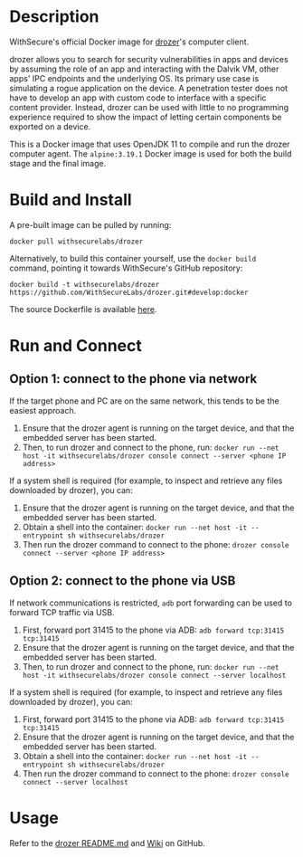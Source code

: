 # Description

WithSecure's official Docker image for [drozer](https://labs.withsecure.com/tools/drozer)'s computer client.

drozer allows you to search for security vulnerabilities in apps and devices by assuming the role of an app and interacting with the Dalvik VM, other apps' IPC endpoints and the underlying OS. Its primary use case is simulating a rogue application on the device. A penetration tester does not have to develop an app with custom code to interface with a specific content provider. Instead, drozer can be used with little to no programming experience required to show the impact of letting certain components be exported on a device.

This is a Docker image that uses OpenJDK 11 to compile and run the drozer computer agent. The `alpine:3.19.1` Docker image is used for both the build stage and the final image.

# Build and Install

A pre-built image can be pulled by running:

```docker pull withsecurelabs/drozer```

Alternatively, to build this container yourself, use the `docker build` command, pointing it towards WithSecure's GitHub repository:

```docker build -t withsecurelabs/drozer https://github.com/WithSecureLabs/drozer.git#develop:docker```

The source Dockerfile is available [here](https://github.com/WithSecureLabs/drozer/blob/develop/docker/Dockerfile).

# Run and Connect

## Option 1: connect to the phone via network

If the target phone and PC are on the same network, this tends to be the easiest approach.

1. Ensure that the drozer agent is running on the target device, and that the embedded server has been started.
2. Then, to run drozer and connect to the phone, run: ```docker run --net host -it withsecurelabs/drozer console connect --server <phone IP address>```

If a system shell is required (for example, to inspect and retrieve any files downloaded by drozer), you can:
1. Ensure that the drozer agent is running on the target device, and that the embedded server has been started.
2. Obtain a shell into the container: ```docker run --net host -it --entrypoint sh withsecurelabs/drozer```
3. Then run the drozer command to connect to the phone: ```drozer console connect --server <phone IP address>```

## Option 2: connect to the phone via USB

If network communications is restricted, `adb` port forwarding can be used to forward TCP traffic via USB.

1. First, forward port 31415 to the phone via ADB: ```adb forward tcp:31415 tcp:31415```
2. Ensure that the drozer agent is running on the target device, and that the embedded server has been started.
3. Then, to run drozer and connect to the phone, run: ```docker run --net host -it withsecurelabs/drozer console connect --server localhost```

If a system shell is required (for example, to inspect and retrieve any files downloaded by drozer), you can:
1. First, forward port 31415 to the phone via ADB: ```adb forward tcp:31415 tcp:31415```
2. Ensure that the drozer agent is running on the target device, and that the embedded server has been started.
3. Obtain a shell into the container: ```docker run --net host -it --entrypoint sh withsecurelabs/drozer```
4. Then run the drozer command to connect to the phone: ```drozer console connect --server localhost```

# Usage

Refer to the [drozer README.md](https://github.com/WithSecureLabs/drozer/blob/develop/README.md#usage) and [Wiki](https://github.com/WithSecureLabs/drozer/wiki) on GitHub.